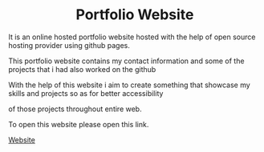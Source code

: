 <h1 align="center">Portfolio Website</h1>

It is an online hosted portfolio website hosted with the help of open source hosting provider using github pages.

This portfolio website contains my contact information and some of the projects that i had also worked on the github

With the help of this website i aim to create something that showcase my skills and projects so as for better accessibility

of those projects throughout entire web.

To open this website please open this link.

<a href="https://shashankjain12.github.io">Website</a>

